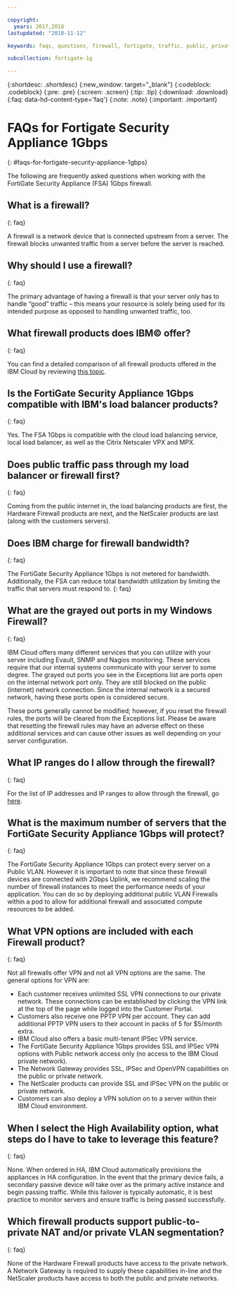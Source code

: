 ```yaml
---

copyright:
  years: 2017,2018
lastupdated: "2018-11-12"

keywords: faqs, questions, firewall, fortigate, traffic, public, private, bandwidth, ports, ip, vpn, nat, vlan

subcollection: fortigate-1g

---
```


{:shortdesc: .shortdesc}
{:new_window: target="_blank"}
{:codeblock: .codeblock}
{:pre: .pre}
{:screen: .screen}
{:tip: .tip}
{:download: .download}
{:faq: data-hd-content-type='faq'}
{:note: .note}
{:important: .important}

# FAQs for Fortigate Security Appliance 1Gbps
{: #faqs-for-fortigate-security-appliance-1gbps}

The following are frequently asked questions when working with the FortiGate Security Appliance (FSA) 1Gbps firewall.

## What is a firewall?
{: faq}

A firewall is a network device that is connected upstream from a server. The firewall blocks unwanted traffic from a server before the server is reached.

## Why should I use a firewall?
{: faq}

The primary advantage of having a firewall is that your server only has to handle “good” traffic – this means your resource is solely being used for its intended purpose as opposed to handling unwanted traffic, too.

## What firewall products does IBM© offer?
{: faq}

You can find a detailed comparison of all firewall products offered in the IBM Cloud by reviewing [this topic](/docs/infrastructure/fortigate-10g?topic=fortigate-10g-exploring-firewalls).

## Is the FortiGate Security Appliance 1Gbps compatible with IBM's load balancer products?
{: faq}

Yes. The FSA 1Gbps is compatible with the cloud load balancing service, local load balancer, as well as the Citrix Netscaler VPX and MPX.

## Does public traffic pass through my load balancer or firewall first?
{: faq}

Coming from the public internet in, the load balancing products are first, the Hardware Firewall products are next, and the NetScaler products are last (along with the customers servers).

## Does IBM charge for firewall bandwidth?
{: faq}

The FortiGate Security Appliance 1Gbps is not metered for bandwidth. Additionally, the FSA can reduce total bandwidth utilization by limiting the traffic that servers must respond to.
{: faq}

## What are the grayed out ports in my Windows Firewall?
{: faq}

IBM Cloud offers many different services that you can utilize with your server including Evault, SNMP and Nagios monitoring. These services require that our internal systems communicate with your server to some degree. The grayed out ports you see in the Exceptions list are ports open on the internal network port only. They are still blocked on the public (internet) network connection. Since the internal network is a secured network, having these ports open is considered secure.

These ports generally cannot be modified; however, if you reset the firewall rules, the ports will be cleared from the Exceptions list. Please be aware that resetting the firewall rules may have an adverse effect on these additional services and can cause other issues as well depending on your server configuration.

## What IP ranges do I allow through the firewall?
{: faq}

For the list of IP addresses and IP ranges to allow through the firewall, go [here](/docs/infrastructure/hardware-firewall-dedicated?topic=hardware-firewall-dedicated-ibm-cloud-ip-ranges).

## What is the maximum number of servers that the FortiGate Security Appliance 1Gbps will protect?
{: faq}

The FortiGate Security Appliance 1Gbps can protect every server on a Public VLAN. However it is important to note that since these firewall devices are connected with 2Gbps Uplink, we recommend scaling the number of firewall instances to meet the performance needs of your application. You can do so by deploying additional public VLAN Firewalls within a pod to allow for additional firewall and associated compute resources to be added.

## What VPN options are included with each Firewall product?
{: faq}

Not all firewalls offer VPN and not all VPN options are the same. The general options for VPN are:

* Each customer receives unlimited SSL VPN connections to our private network. These connections can be established by clicking the VPN link at the top of the page while logged into the Customer Portal.
* Customers also receive one PPTP VPN per account. They can add additional PPTP VPN users to their account in packs of 5 for $5/month extra.
* IBM Cloud also offers a basic multi-tenant IPSec VPN service.
* The FortiGate Security Appliance 1Gbps provides SSL and IPSec VPN options with Public network access only (no access to the IBM Cloud private network).
* The Network Gateway provides SSL, IPSec and OpenVPN capabilities on the public or private network.
* The NetScaler products can provide SSL and IPSec VPN on the public or private network.
* Customers can also deploy a VPN solution on to a server within their IBM Cloud environment.

## When I select the High Availability option, what steps do I have to take to leverage this feature?
{: faq}

None. When ordered in HA, IBM Cloud automatically provisions the appliances in HA configuration.  In the event that the primary device fails, a secondary passive device will take over as the primary active instance and begin passing traffic. While this failover is typically automatic, it is best practice to monitor servers and ensure traffic is being passed successfully.

## Which firewall products support public-to-private NAT and/or private VLAN segmentation?
{: faq}

None of the Hardware Firewall products have access to the private network.  A Network Gateway is required to supply these capabilities in-line and the NetScaler products have access to both the public and private networks.

